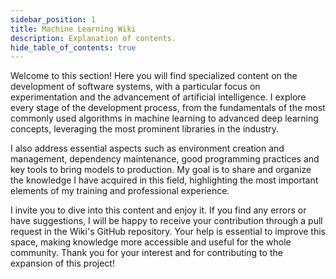 ```yaml
---
sidebar_position: 1
title: Machine Learning Wiki
description: Explanation of contents.
hide_table_of_contents: true
---
```


Welcome to this section! Here you will find specialized content on the development of software systems, with a particular focus on experimentation and the advancement of artificial intelligence. I explore every stage of the development process, from the fundamentals of the most commonly used algorithms in machine learning to advanced deep learning concepts, leveraging the most prominent libraries in the industry.

I also address essential aspects such as environment creation and management, dependency maintenance, good programming practices and key tools to bring models to production. My goal is to share and organize the knowledge I have acquired in this field, highlighting the most important elements of my training and professional experience.

I invite you to dive into this content and enjoy it. If you find any errors or have suggestions, I will be happy to receive your contribution through a pull request in the Wiki's GitHub repository. Your help is essential to improve this space, making knowledge more accessible and useful for the whole community. Thank you for your interest and for contributing to the expansion of this project!